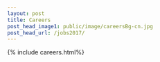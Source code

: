 ```yaml
---
layout: post
title: Careers
post_head_image1: public/image/careersBg-cn.jpg
post_head_url: /jobs2017/
---
```


{% include careers.html%}
